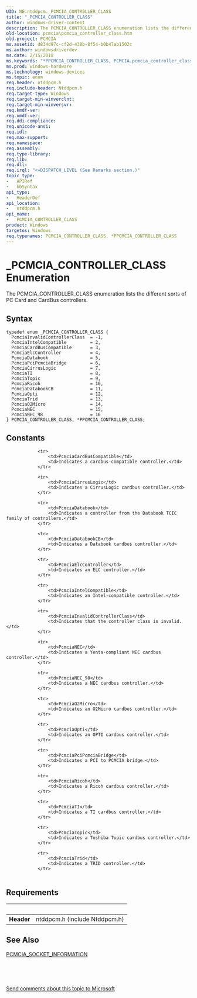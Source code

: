 ```yaml
---
UID: NE:ntddpcm._PCMCIA_CONTROLLER_CLASS
title: "_PCMCIA_CONTROLLER_CLASS"
author: windows-driver-content
description: The PCMCIA_CONTROLLER_CLASS enumeration lists the different sorts of PC Card and CardBus controllers.
old-location: pcmcia\pcmcia_controller_class.htm
old-project: PCMCIA
ms.assetid: d834d97c-cf2d-430b-8f54-b0b47ab1503c
ms.author: windowsdriverdev
ms.date: 2/15/2018
ms.keywords: "*PPCMCIA_CONTROLLER_CLASS, PCMCIA.pcmcia_controller_class, PCMCIA_CONTROLLER_CLASS, PCMCIA_CONTROLLER_CLASS enumeration [Buses], PPCMCIA_CONTROLLER_CLASS, PPCMCIA_CONTROLLER_CLASS enumeration pointer [Buses], PcmciaCardBusCompatible, PcmciaCirrusLogic, PcmciaDatabook, PcmciaDatabookCB, PcmciaElcController, PcmciaIntelCompatible, PcmciaInvalidControllerClass, PcmciaNEC, PcmciaNEC_98, PcmciaO2Micro, PcmciaOpti, PcmciaPciPcmciaBridge, PcmciaRicoh, PcmciaTI, PcmciaTopic, PcmciaTrid, _PCMCIA_CONTROLLER_CLASS, memcdref_a3d708d3-6fa4-4edd-af5d-1513c8da5a9b.xml, ntddpcm/PCMCIA_CONTROLLER_CLASS, ntddpcm/PPCMCIA_CONTROLLER_CLASS, ntddpcm/PcmciaCardBusCompatible, ntddpcm/PcmciaCirrusLogic, ntddpcm/PcmciaDatabook, ntddpcm/PcmciaDatabookCB, ntddpcm/PcmciaElcController, ntddpcm/PcmciaIntelCompatible, ntddpcm/PcmciaInvalidControllerClass, ntddpcm/PcmciaNEC, ntddpcm/PcmciaNEC_98, ntddpcm/PcmciaO2Micro, ntddpcm/PcmciaOpti, ntddpcm/PcmciaPciPcmciaBridge, ntddpcm/PcmciaRicoh, ntddpcm/PcmciaTI, ntddpcm/PcmciaTopic, ntddpcm/PcmciaTrid"
ms.prod: windows-hardware
ms.technology: windows-devices
ms.topic: enum
req.header: ntddpcm.h
req.include-header: Ntddpcm.h
req.target-type: Windows
req.target-min-winverclnt: 
req.target-min-winversvr: 
req.kmdf-ver: 
req.umdf-ver: 
req.ddi-compliance: 
req.unicode-ansi: 
req.idl: 
req.max-support: 
req.namespace: 
req.assembly: 
req.type-library: 
req.lib: 
req.dll: 
req.irql: "<=DISPATCH_LEVEL (See Remarks section.)"
topic_type:
-	APIRef
-	kbSyntax
api_type:
-	HeaderDef
api_location:
-	ntddpcm.h
api_name:
-	PCMCIA_CONTROLLER_CLASS
product: Windows
targetos: Windows
req.typenames: PCMCIA_CONTROLLER_CLASS, *PPCMCIA_CONTROLLER_CLASS
---
```


# _PCMCIA_CONTROLLER_CLASS Enumeration
The PCMCIA_CONTROLLER_CLASS enumeration lists the different sorts of PC Card and CardBus controllers.

## Syntax
````
typedef enum _PCMCIA_CONTROLLER_CLASS { 
  PcmciaInvalidControllerClass  = -1,
  PcmciaIntelCompatible         = 2,
  PcmciaCardBusCompatible       = 3,
  PcmciaElcController           = 4,
  PcmciaDatabook                = 5,
  PcmciaPciPcmciaBridge         = 6,
  PcmciaCirrusLogic             = 7,
  PcmciaTI                      = 8,
  PcmciaTopic                   = 9,
  PcmciaRicoh                   = 10,
  PcmciaDatabookCB              = 11,
  PcmciaOpti                    = 12,
  PcmciaTrid                    = 13,
  PcmciaO2Micro                 = 14,
  PcmciaNEC                     = 15,
  PcmciaNEC_98                  = 16
} PCMCIA_CONTROLLER_CLASS, *PPCMCIA_CONTROLLER_CLASS;
````

## Constants

<table>
            
                <tr>
                    <td>PcmciaCardBusCompatible</td>
                    <td>Indicates a cardbus-compatible controller.</td>
                </tr>
            
                <tr>
                    <td>PcmciaCirrusLogic</td>
                    <td>Indicates a CirrusLogic cardbus controller.</td>
                </tr>
            
                <tr>
                    <td>PcmciaDatabook</td>
                    <td>Indicates a controller from the Databook TCIC family of controllers.</td>
                </tr>
            
                <tr>
                    <td>PcmciaDatabookCB</td>
                    <td>Indicates a Databook cardbus controller.</td>
                </tr>
            
                <tr>
                    <td>PcmciaElcController</td>
                    <td>Indicates an ELC controller.</td>
                </tr>
            
                <tr>
                    <td>PcmciaIntelCompatible</td>
                    <td>Indicates an Intel-compatible controller.</td>
                </tr>
            
                <tr>
                    <td>PcmciaInvalidControllerClass</td>
                    <td>Indicates that the controller class is invalid.</td>
                </tr>
            
                <tr>
                    <td>PcmciaNEC</td>
                    <td>Indicates a Yenta-compliant NEC cardbus controller.</td>
                </tr>
            
                <tr>
                    <td>PcmciaNEC_98</td>
                    <td>Indicates a NEC cardbus controller.</td>
                </tr>
            
                <tr>
                    <td>PcmciaO2Micro</td>
                    <td>Indicates an O2Micro cardbus controller.</td>
                </tr>
            
                <tr>
                    <td>PcmciaOpti</td>
                    <td>Indicates an OPTI cardbus controller.</td>
                </tr>
            
                <tr>
                    <td>PcmciaPciPcmciaBridge</td>
                    <td>Indicates a PCI to PCMCIA bridge.</td>
                </tr>
            
                <tr>
                    <td>PcmciaRicoh</td>
                    <td>Indicates a Ricoh cardbus controller.</td>
                </tr>
            
                <tr>
                    <td>PcmciaTI</td>
                    <td>Indicates a TI cardbus controller.</td>
                </tr>
            
                <tr>
                    <td>PcmciaTopic</td>
                    <td>Indicates a Toshiba Topic cardbus controller.</td>
                </tr>
            
                <tr>
                    <td>PcmciaTrid</td>
                    <td>Indicates a TRID controller.</td>
                </tr>
</table>


## Requirements
| &nbsp; | &nbsp; |
| ---- |:---- |
| **Header** | ntddpcm.h (include Ntddpcm.h) |

## See Also

<a href="https://msdn.microsoft.com/library/windows/hardware/ff537612">PCMCIA_SOCKET_INFORMATION</a>



 

 

<a href="mailto:wsddocfb@microsoft.com?subject=Documentation%20feedback [PCMCIA\buses]:%20PCMCIA_CONTROLLER_CLASS enumeration%20 RELEASE:%20(2/15/2018)&amp;body=%0A%0APRIVACY STATEMENT%0A%0AWe use your feedback to improve the documentation. We don't use your email address for any other purpose, and we'll remove your email address from our system after the issue that you're reporting is fixed. While we're working to fix this issue, we might send you an email message to ask for more info. Later, we might also send you an email message to let you know that we've addressed your feedback.%0A%0AFor more info about Microsoft's privacy policy, see http://privacy.microsoft.com/en-us/default.aspx." title="Send comments about this topic to Microsoft">Send comments about this topic to Microsoft</a>
